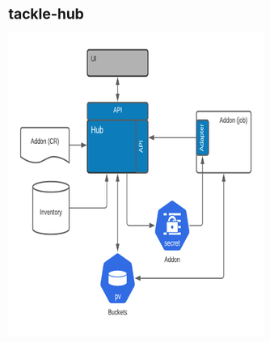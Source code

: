 # tackle-hub

<img src="https://github.com/mansam/tackle-hub/blob/main/tackle-hub.png" width="850" height="600">
